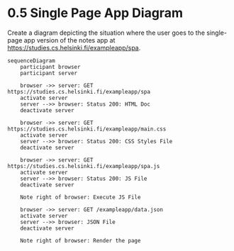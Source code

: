 # 0.5 Single Page App Diagram


Create a diagram depicting the situation where the user goes to the single-page app version of the notes app at https://studies.cs.helsinki.fi/exampleapp/spa.

```mermaid
sequenceDiagram
    participant browser
    participant server

    browser ->> server: GET https://studies.cs.helsinki.fi/exampleapp/spa
    activate server
    server -->> browser: Status 200: HTML Doc
    deactivate server

    browser ->> server: GET https://studies.cs.helsinki.fi/exampleapp/main.css
    activate server
    server -->> browser: Status 200: CSS Styles File
    deactivate server

    browser ->> server: GET  https://studies.cs.helsinki.fi/exampleapp/spa.js
    activate server
    server -->> browser: Status 200: JS File
    deactivate server

    Note right of browser: Execute JS File

    browser ->> server: GET /exampleapp/data.json
    activate server
    server -->> browser: JSON File
    deactivate server

    Note right of browser: Render the page
    

```